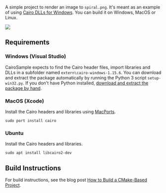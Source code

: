 A simple project to render an image to `spiral.png`. It's meant as an example of using [Cairo DLLs for Windows](https://github.com/preshing/cairo-windows). You can build it on Windows, MacOS or Linux.

![](http://preshing.com/images/cairo-spiral.png)

## Requirements

### Windows (Visual Studio)

CairoSample expects to find the Cairo header files, import libraries and DLLs in a subfolder named `extern\cairo-windows-1.15.6`. You can download and extract the package automatically by running the Python 3 script `setup-win32.py`. If you don't have Python installed, [download and extract the package by hand](https://github.com/preshing/cairo-windows/releases).

### MacOS (Xcode)

Install the Cairo headers and libraries using [MacPorts](https://www.macports.org/).

    sudo port install cairo
    
### Ubuntu

Install the Cairo headers and libraries.

    sudo apt install libcairo2-dev
    
## Build Instructions

For build instructions, see the blog post [How to Build a CMake-Based Project](http://preshing.com/20170511/how-to-build-a-cmake-based-project).
